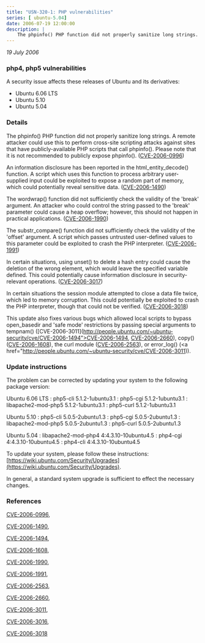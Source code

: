 ```yaml
---
title: "USN-320-1: PHP vulnerabilities"
series: [ ubuntu-5.04]
date: 2006-07-19 12:00:00
description: |
    The phpinfo() PHP function did not properly sanitize long strings. A remote attacker could use this to perform cross-site scripting attacks against sites that have publicly-available PHP scripts that call phpinfo(). Please note that it is not recommended to publicly expose phpinfo(). ([CVE-2006-0996](http://people.ubuntu.com/~ubuntu-security/cve/CVE-2006-0996))
--- 
```

 
 

*19 July 2006*

### php4, php5 vulnerabilities

A security issue affects these releases of Ubuntu and its derivatives:

* Ubuntu 6.06 LTS
* Ubuntu 5.10
* Ubuntu 5.04

### Details

The phpinfo() PHP function did not properly sanitize long strings. A remote attacker could use this to perform cross-site scripting attacks against sites that have publicly-available PHP scripts that call phpinfo(). Please note that it is not recommended to publicly expose phpinfo(). ([CVE-2006-0996](http://people.ubuntu.com/~ubuntu-security/cve/CVE-2006-0996))

An information disclosure has been reported in the html_entity_decode() function. A script which uses this function to process arbitrary user-supplied input could be exploited to expose a random part of memory, which could potentially reveal sensitive data. ([CVE-2006-1490](http://people.ubuntu.com/~ubuntu-security/cve/CVE-2006-1490))

The wordwrap() function did not sufficiently check the validity of the &#39;break&#39; argument. An attacker who could control the string passed to the &#39;break&#39; parameter could cause a heap overflow; however, this should not happen in practical applications. ([CVE-2006-1990](http://people.ubuntu.com/~ubuntu-security/cve/CVE-2006-1990))

The substr_compare() function did not sufficiently check the validity of the &#39;offset&#39; argument. A script which passes untrusted user-defined values to this parameter could be exploited to crash the PHP interpreter. ([CVE-2006-1991](http://people.ubuntu.com/~ubuntu-security/cve/CVE-2006-1991))

In certain situations, using unset() to delete a hash entry could cause the deletion of the wrong element, which would leave the specified variable defined. This could potentially cause information disclosure in security-relevant operations. ([CVE-2006-3017](http://people.ubuntu.com/~ubuntu-security/cve/CVE-2006-3017))

In certain situations the session module attempted to close a data file twice, which led to memory corruption. This could potentially be exploited to crash the PHP interpreter, though that could not be verified. ([CVE-2006-3018](http://people.ubuntu.com/~ubuntu-security/cve/CVE-2006-3018))

This update also fixes various bugs which allowed local scripts to bypass open_basedir and &#39;safe mode&#39; restrictions by passing special arguments to tempnam() ([CVE-2006-3011](http://people.ubuntu.com/~ubuntu-security/cve/CVE-2006-1494">CVE-2006-1494</a>, <a href="http://people.ubuntu.com/~ubuntu-security/cve/CVE-2006-2660">CVE-2006-2660</a>), copy() (<a href="http://people.ubuntu.com/~ubuntu-security/cve/CVE-2006-1608">CVE-2006-1608</a>), the curl module (<a href="http://people.ubuntu.com/~ubuntu-security/cve/CVE-2006-2563">CVE-2006-2563</a>), or error_log() (<a href="http://people.ubuntu.com/~ubuntu-security/cve/CVE-2006-3011)).

### Update instructions

The problem can be corrected by updating your system to the following package version:

Ubuntu 6.06 LTS
 : php5-cli <span>5.1.2-1ubuntu3.1</span>
 : php5-cgi <span>5.1.2-1ubuntu3.1</span>
 : libapache2-mod-php5 <span>5.1.2-1ubuntu3.1</span>
 : php5-curl <span>5.1.2-1ubuntu3.1</span>

Ubuntu 5.10
 : php5-cli <span>5.0.5-2ubuntu1.3</span>
 : php5-cgi <span>5.0.5-2ubuntu1.3</span>
 : libapache2-mod-php5 <span>5.0.5-2ubuntu1.3</span>
 : php5-curl <span>5.0.5-2ubuntu1.3</span>

Ubuntu 5.04
 : libapache2-mod-php4 <span>4:4.3.10-10ubuntu4.5</span>
 : php4-cgi <span>4:4.3.10-10ubuntu4.5</span>
 : php4-cli <span>4:4.3.10-10ubuntu4.5</span>

To update your system, please follow these instructions: [https://wiki.ubuntu.com/Security/Upgrades](https://wiki.ubuntu.com/Security/Upgrades).

In general, a standard system upgrade is sufficient to effect the necessary changes.

### References

 
 [CVE-2006-0996](http://people.ubuntu.com/~ubuntu-security/cve/CVE-2006-0996), 

 [CVE-2006-1490](http://people.ubuntu.com/~ubuntu-security/cve/CVE-2006-1490), 

 [CVE-2006-1494](http://people.ubuntu.com/~ubuntu-security/cve/CVE-2006-1494), 

 [CVE-2006-1608](http://people.ubuntu.com/~ubuntu-security/cve/CVE-2006-1608), 

 [CVE-2006-1990](http://people.ubuntu.com/~ubuntu-security/cve/CVE-2006-1990), 

 [CVE-2006-1991](http://people.ubuntu.com/~ubuntu-security/cve/CVE-2006-1991), 

 [CVE-2006-2563](http://people.ubuntu.com/~ubuntu-security/cve/CVE-2006-2563), 

 [CVE-2006-2660](http://people.ubuntu.com/~ubuntu-security/cve/CVE-2006-2660), 

 [CVE-2006-3011](http://people.ubuntu.com/~ubuntu-security/cve/CVE-2006-3011), 

 [CVE-2006-3016](http://people.ubuntu.com/~ubuntu-security/cve/CVE-2006-3016), 

 [CVE-2006-3018](http://people.ubuntu.com/~ubuntu-security/cve/CVE-2006-3018)
 

